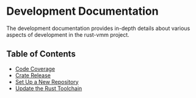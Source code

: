 # Development Documentation

The development documentation provides in-depth details about various aspects
of development in the rust-vmm project.

## Table of Contents
- [Code Coverage](code_coverage.md)
- [Crate Release](crate_release.md)
- [Set Up a New Repository](setup_new_repo.md)
- [Update the Rust Toolchain](update-rust-toolchain.md)
